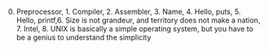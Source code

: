 0. Preprocessor, 1. Compiler, 2. Assembler, 3. Name, 4. Hello, puts, 5. Hello, printf,6. Size is not grandeur, and territory does not make a nation, 7. Intel, 8. UNIX is basically a simple operating system, but you have to be a genius to understand the simplicity 

